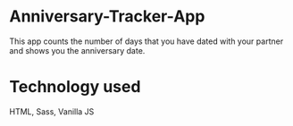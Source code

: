 # Anniversary-Tracker-App
This app counts the number of days that you have dated with your partner and shows you the anniversary date.

# Technology used
HTML, Sass, Vanilla JS

